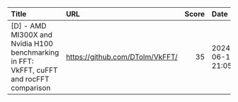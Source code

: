 | Title                                                                                    | URL                             |   Score | Date                |
|:-----------------------------------------------------------------------------------------|:--------------------------------|--------:|:--------------------|
| [D] - AMD MI300X and Nvidia H100 benchmarking in FFT: VkFFT, cuFFT and rocFFT comparison | https://github.com/DTolm/VkFFT/ |      35 | 2024-06-18 21:05:58 |